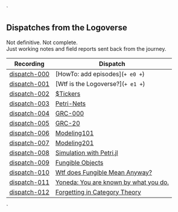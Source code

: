 
`
## Dispatches from the Logoverse

Not definitive. Not complete.  
Just working notes and field reports sent back from the journey.

| Recording                                             | Dispatch                                                                              |
|-------------------------------------------------------|---------------------------------------------------------------------------------------|
| [dispatch-000](https://example.com/path-to-video.mkv) | [HowTo: add episodes](` + e0 + `)                                                     
| [dispatch-001](                               )       | [Wtf is the Logoverse?](` + e1 + `)                                                   
| [dispatch-002](                               )       | [$Tickers](/r/labs000/officehours/season001/episode002)                               
| [dispatch-003](                               )       | [Petri-Nets](/r/labs000/officehours/season001/episode003)                             
| [dispatch-004](                               )       | [GRC-000](/r/labs000/officehours/season001/episode004)                                
| [dispatch-005](                               )       | [GRC-20](/r/labs000/officehours/season001/episode005)                                 
| [dispatch-006](                               )       | [Modeling101](/r/labs000/officehours/season001/episode006)                            
| [dispatch-007](                               )       | [Modeling201](/r/labs000/officehours/season001/episode007)                            
| [dispatch-008](                               )       | [Simulation with Petri.jl](/r/labs000/officehours/season001/episode008)               
| [dispatch-009](                               )       | [Fungible Objects](/r/labs000/officehours/season001/episode009)                       
| [dispatch-010](                               )       | [Wtf does Fungible Mean Anyway?](/r/labs000/officehours/season001/episode010)         
| [dispatch-011](                               )       | [Yoneda: You are known by what you do. ](/r/labs000/officehours/season001/episode011) 
| [dispatch-012](                               )       | [Forgetting in Category Theory](/r/labs000/officehours/season001/episode012)          

`
